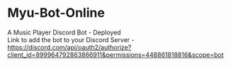 # Myu-Bot-Online
A Music Player Discord Bot - Deployed</br>
Link to add the bot to your Discord Server - https://discord.com/api/oauth2/authorize?client_id=899964792863866911&permissions=448861818816&scope=bot
